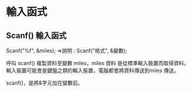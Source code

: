 # 輸入函式

## Scanf\(\) 輸入函式

Scanf\("%f", &miles\);   =&gt;說明 :   Scanf\("格式", &變數\);

呼叫 scanf\(\) 複製資料至變數 miles，miles 資料 是從標準輸入裝置而取得資料。輸入裝置可能會是鍵盤之類的輸入裝置，電腦都會將資料傳送到miles 傳送。

scanf\(\)，是將&字元加在變數前。 

